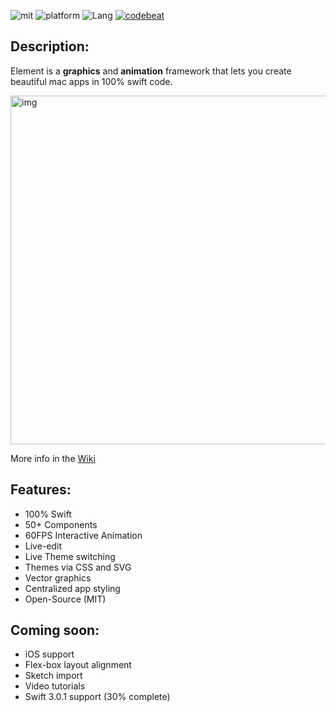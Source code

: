 ![mit](https://img.shields.io/badge/License-MIT-brightgreen.svg) ![platform](https://img.shields.io/badge/Platform-macOS-blue.svg) ![Lang](https://img.shields.io/badge/Language-Swift-orange.svg) [![codebeat](https://codebeat.co/badges/2de7a2a5-91d5-401e-8913-8f1993affd55)](https://codebeat.co/projects/github-com-eonist-element)
## Description:

Element is a **graphics** and **animation** framework that lets you create beautiful mac apps in 100% swift code.

<img width="558" alt="img" src="https://dl.dropboxusercontent.com/u/2559476/gitsync_take_3.mov.gif">

More info in the [Wiki](https://github.com/eonist/Element/wiki) 

## Features:
- 100% Swift
- 50+ Components
- 60FPS Interactive Animation
- Live-edit
- Live Theme switching
- Themes via CSS and SVG
- Vector graphics
- Centralized app styling
- Open-Source (MIT)

## Coming soon:
- iOS support
- Flex-box layout alignment
- Sketch import
- Video tutorials
- Swift 3.0.1 support (30% complete)